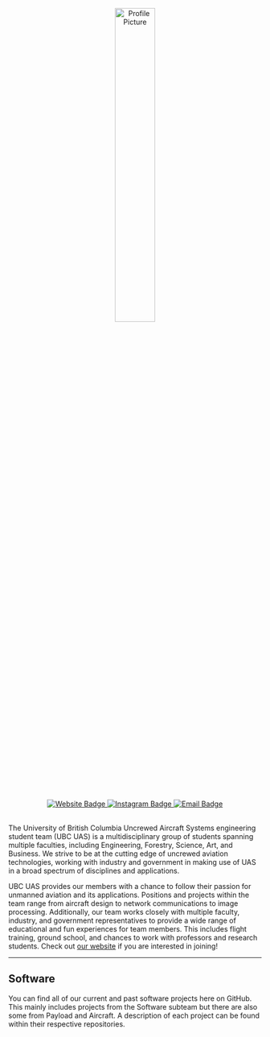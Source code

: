<!----- Picture & Links ----->

<p id="profile-picture" align="center">
  <img width=40% src="https://github.com/ubcuas/.github/profile/profile.png" alt="Profile Picture">
</p>

<div id="badges" align="center">
  <a href="https://ubcuas.com">
    <img src="https://img.shields.io/badge/website-2da0dc?style=for-the-badge&logo=Google-chrome&logoColor=white" alt="Website Badge">
  </a>
  <a href="https://www.instagram.com/ubcuas/">
    <img src="https://img.shields.io/badge/Instagram-2da0dc?logo=instagram&logoColor=white&style=for-the-badge" alt="Instagram Badge">
  </a>
  <a href="mailto:info@ubcuas.com">
    <img src="https://img.shields.io/badge/Email-2da0dc?style=for-the-badge&logo=gmail&logoColor=white" alt="Email Badge">
  </a>
</div>

<br/>

<!----- About Us ----->

The University of British Columbia Uncrewed Aircraft Systems engineering student team (UBC UAS) is a multidisciplinary group of students spanning multiple faculties, including Engineering, Forestry, Science, Art, and Business. We strive to be at the cutting edge of uncrewed aviation technologies, working with industry and government in making use of UAS in a broad spectrum of disciplines and applications.

UBC UAS provides our members with a chance to follow their passion for unmanned aviation and its applications. Positions and projects within the team range from aircraft design to network communications to image processing. Additionally, our team works closely with multiple faculty, industry, and government representatives to provide a wide range of educational and fun experiences for team members. This includes flight training, ground school, and chances to work with professors and research students. Check out [our website](https://ubcuas.com) if you are interested in joining!

---

## Software
You can find all of our current and past software projects here on GitHub. This mainly includes projects from the Software subteam but there are also some from Payload and Aircraft. A description of each project can be found within their respective repositories.